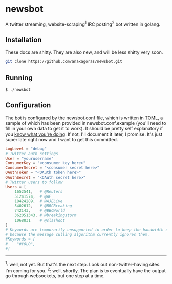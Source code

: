 # newsbot

A twitter streaming, website-scraping<sup>1</sup> IRC posting<sup>2</sup> bot written in golang.

## Installation

These docs are shitty.  They are also new, and will be less shitty very soon.

```bash
git clone https://github.com/anaxagoras/newsbot.git
```

## Running

```bash
$ ./newsbot
```

## Configuration

The bot is configured by the newsbot.conf file, which is written in [TOML](https://github.com/mojombo/toml/blob/master/versions/toml-v0.2.0.md),
a sample of which has been provided in newsbot.conf.example (you'll need to fill
in your own data to get it to work). It should be pretty self explanatory if you [know what you're doing](https://dev.twitter.com/apps).  If not, I'll document it later, I promise.  It's just super late right now and I want to get this committed.

```toml
LogLevel = "debug"
# Twitter auth settings
User = "yourusername"
ConsumerKey = "<consumer key here>"
ConsumerSecret = "<consumer secret here>"
OAuthToken = "<OAuth token here>"
OAuthSecret = "<OAuth secret here>"
# Twitter users to follow
Users = [
    1652541,   # @Reuters
    51241574,  # @AP
    18424289,  # @AJELive
    5402612,   # @BBCBreaking
    742143,    # @BBCWorld
    362051343, # @breakingstorm
    1068831    # @slashdot
]
# Keywords are temporarily unsupported in order to keep the bandwidth down and
# because the message culling algorithm currently ignores them.
#Keywords = [
#    "#YOLO",
#]
```
----
<sup>1</sup>: well, not yet. But that's the next step. Look out non-twitter-having sites. I'm coming for you.
<sup>2</sup>: well, shortly. The plan is to eventually have the output go through websockets, but one step at a time.
